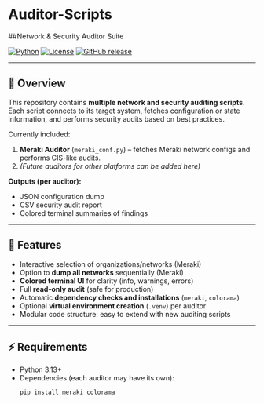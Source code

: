 # Auditor-Scripts
##Network & Security Auditor Suite

[![Python](https://img.shields.io/badge/python-3.13-blue.svg)](https://www.python.org/)
[![License](https://img.shields.io/badge/license-MIT-green.svg)](LICENSE)
[![GitHub release](https://img.shields.io/github/release/yourusername/network-auditor-suite.svg)](https://github.com/yourusername/network-auditor-suite/releases)

---

## 🚀 Overview

This repository contains **multiple network and security auditing scripts**.  
Each script connects to its target system, fetches configuration or state information, and performs security audits based on best practices.

Currently included:

1. **Meraki Auditor** (`meraki_conf.py`) – fetches Meraki network configs and performs CIS-like audits.  
2. *(Future auditors for other platforms can be added here)*

**Outputs (per auditor):**  
- JSON configuration dump  
- CSV security audit report  
- Colored terminal summaries of findings  

---

## 🎨 Features

- Interactive selection of organizations/networks (Meraki)  
- Option to **dump all networks** sequentially (Meraki)  
- **Colored terminal UI** for clarity (info, warnings, errors)  
- Full **read-only audit** (safe for production)  
- Automatic **dependency checks and installations** (`meraki`, `colorama`)  
- Optional **virtual environment creation** (`.venv`) per auditor  
- Modular code structure: easy to extend with new auditing scripts  

---

## ⚡ Requirements

- Python 3.13+  
- Dependencies (each auditor may have its own):
  ```bash
  pip install meraki colorama
